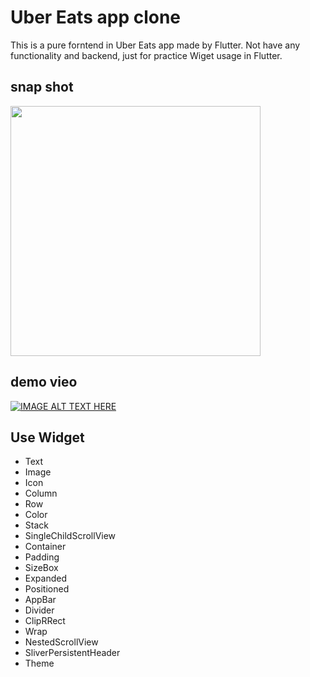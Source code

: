# Uber Eats app clone
This is a pure forntend in Uber Eats app made by Flutter.
Not have any functionality and backend, just for practice Wiget usage in Flutter.
## snap shot
<img src="https://github.com/user-attachments/assets/d8e53f55-8f9d-4d15-b68e-c0938a3d2d47" style="width:400px; height:auto;">

## demo vieo
[![IMAGE ALT TEXT HERE](https://img.youtube.com/vi/fPBb7tgYyHc/0.jpg)](https://www.youtube.com/watch?v=fPBb7tgYyHc)

## Use Widget
- Text
- Image
- Icon
- Column
- Row
- Color
- Stack
- SingleChildScrollView
- Container
- Padding
- SizeBox
- Expanded
- Positioned
- AppBar
- Divider
- ClipRRect
- Wrap
- NestedScrollView
- SliverPersistentHeader
- Theme

